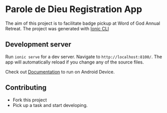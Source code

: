 # Parole de Dieu Registration App

The aim of this project is to facilitate badge pickup at Word of God Annual Retreat. The project was generated with [Ionic CLI](https://ionicframework.com/docs/intro/cli)

## Development server

Run `ionic serve` for a dev server. Navigate to `http://localhost:8100/`. The app will automatically reload if you change any of the source files.

Check out [Documentation](https://ionicframework.com/docs/developing/android) to run on Android Device.

## Contributing

- Fork this project
- Pick up a task and start developing.
